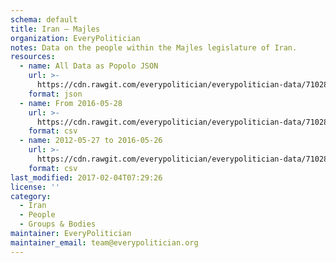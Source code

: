 ```yaml
---
schema: default
title: Iran — Majles
organization: EveryPolitician
notes: Data on the people within the Majles legislature of Iran.
resources:
  - name: All Data as Popolo JSON
    url: >-
      https://cdn.rawgit.com/everypolitician/everypolitician-data/71028e96ebb84b92f7b11a4b5813e4a54dcd04e7/data/Iran/Assembly/ep-popolo-v1.0.json
    format: json
  - name: From 2016-05-28
    url: >-
      https://cdn.rawgit.com/everypolitician/everypolitician-data/71028e96ebb84b92f7b11a4b5813e4a54dcd04e7/data/Iran/Assembly/term-10.csv
    format: csv
  - name: 2012-05-27 to 2016-05-26
    url: >-
      https://cdn.rawgit.com/everypolitician/everypolitician-data/71028e96ebb84b92f7b11a4b5813e4a54dcd04e7/data/Iran/Assembly/term-9.csv
    format: csv
last_modified: 2017-02-04T07:29:26
license: ''
category:
  - Iran
  - People
  - Groups & Bodies
maintainer: EveryPolitician
maintainer_email: team@everypolitician.org
---
```

